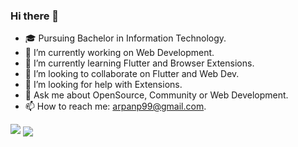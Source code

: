 ### Hi there 👋

- 🎓 Pursuing Bachelor in Information Technology.
- 🔭 I’m currently working on Web Development.
- 🌱 I’m currently learning Flutter and Browser Extensions.
- 👯 I’m looking to collaborate on Flutter and Web Dev.
- 🤔 I’m looking for help with Extensions.
- 💬 Ask me about OpenSource, Community or Web Development.
- 📫 How to reach me: arpanp99@gmail.com.



<img src="https://github-readme-stats.vercel.app/api?username=arps18&&show_icons=true&title_color=22D2A0&icon_color=22D2A0&text_color=00FF66&bg_color=191919">

<a href="https://github.com/arps18">
  <img align="center" src="https://github-readme-stats.vercel.app/api/top-langs/?username=arps18&text_color=00FF66&theme=dark&hide_langs_below=1" />
</a>
